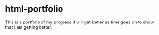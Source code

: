 # html-portfolio
This is a portfolio of my progress it will get better as time goes on to show that I am getting better.
